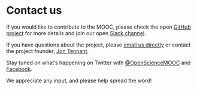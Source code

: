 # Contact us

If you would like to contribute to the MOOC, please check the open [GitHub project](https://open-science-mooc-invite.herokuapp.com/) for more details and join our open [Slack channel](https://openmooc-ers-slackin.herokuapp.com/).

If you have questions about the project, please [email us directly](mailto:info@opensciencemooc.eu) or contact the project founder, [Jon Tennant](mailto:jon.tennant.2@gmail.com).

Stay tuned on what’s happening on Twitter with [@OpenScienceMOOC](https://twitter.com/OpenScienceMOOC) and [Facebook](https://www.facebook.com/OpenScienceMOOC/).

We appreciate any input, and please help spread the word!

